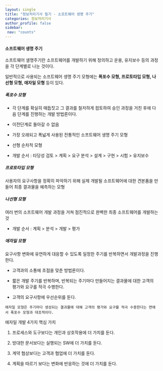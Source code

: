 ```yaml
---
layout: single
title: "정보처리기사 필기 - 소프트웨어 생명 주기"
categories: 정보처리기사
author_profile: false
sidebar:
 nav: "counts"
---
```


#### 소프트웨어 생명 주기

소프트웨어 샐명주기란 소프트웨어를 개발하기 위해 정의하고 운용, 유지보수 등의 과정을 각 단계별로 나눈 것이다.

일반적으로 사용되는 소프트웨어 생명 주기 모형에는 **폭포수 모형, 프로토타입 모형, 나선형 모형, 애자일 모형** 등이 있다.

##### 폭포수 모형

- 각 단계를 확실히 매듭짓고 그 결과를 철저하게 컴토하여 승인 과정을 거친 후에 다음 단계를 진행하는 개발 방법론이다.

- 이전단계로 돌아갈 수 없음

- 가장 오래되고 폭넓게 사용된 전통적인 소프트웨어 생명 주기 모형

- 선형 순차적 모형

- 개발 순서 : 타당성 검토 > 계획 > 요구 분석 > 설계 > 구현 > 시험 > 유지보수

##### 프로토타입 모형

사용자의 요구사항을 정확히 파악하기 위해 실제 개발될 소프트웨어에 대한 견본품을 만들어 최종 결과물을 예측하는 모형

##### 나선형 모형

여러 번의 소프트웨어 개발 과정을 거쳐 점진적으로 완벽한 최종 소프트웨어를 개발하는 것

- 개발 순서 : 계획 > 분석 > 개발 > 평가

##### 애자일 모형

요구사항 변화에 유연하게 대응할 수 있도록 일정한 주기를 반복하면서 개발과정을 진행한다.

- 고객과의 소통에 초점을 맞춘 방법론이다.

- 짧은 개발 주기를 반복하며, 반복되는 주기마다 만들어지는 결과물에 대한 고객의 평가와 요구를 적극 수행한다.

- 고객의 요구사항에 우선순위를 둔다.

`애자일 모형은 주기마다 생성되는 결과물에 대해 고객의 평가와 요구를 적극 수용한다는 면에서 폭포수 모형과 대조적이다.`

애자일 개발 4가지 핵심 가치

1. 프로세스와 도구보다는 개인과 상호작용에 더 가치를 둔다.

2. 방대한 문서보다는 실행되는 SW에 더 가치를 둔다.

3. 계약 협상보다는 고객과 협업에 더 가치를 둔다.

4. 계획을 따르기 보다는 변화에 반응하는 것에 더 가치를 둔다.
